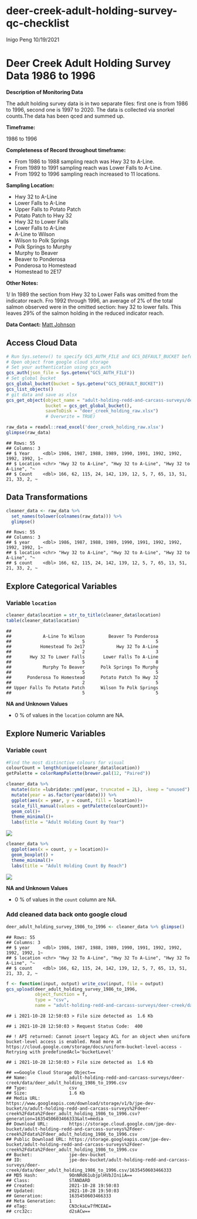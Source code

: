 deer-creek-adult-holding-survey-qc-checklist
================
Inigo Peng
10/19/2021

# Deer Creek Adult Holding Survey Data 1986 to 1996

**Description of Monitoring Data**

The adult holding survey data is in two separate files: first one is
from 1986 to 1996, second one is 1997 to 2020. The data is collected via
snorkel counts.The data has been qced and summed up.

**Timeframe:**

1986 to 1996

**Completeness of Record throughout timeframe:**

-   From 1986 to 1988 sampling reach was Hwy 32 to A-Line.
-   From 1989 to 1991 sampling reach was Lower Falls to A-Line.
-   From 1992 to 1996 sampling reach increased to 11 locations.

**Sampling Location:**

-   Hwy 32 to A-Line
-   Lower Falls to A-Line
-   Upper Falls to Potato Patch
-   Potato Patch to Hwy 32
-   Hwy 32 to Lower Falls
-   Lower Falls to A-Line
-   A-Line to Wilson
-   Wilson to Polk Springs
-   Polk Springs to Murphy
-   Murphy to Beaver
-   Beaver to Ponderosa
-   Ponderosa to Homestead
-   Homestead to 2E17

**Other Notes:**

1/ In 1989 the section from Hwy 32 to Lower Falls was omitted from the
indicator reach. Fro 1992 through 1996, an average of 2% of the total
salmon observed were in the omitted section: hwy 32 to lower falls. This
leaves 29% of the salmon holding in the reduced indicator reach.

**Data Contact:** [Matt Johnson](mailto:Matt.Johnson@wildlife.ca.gov)

## Access Cloud Data

``` r
# Run Sys.setenv() to specify GCS_AUTH_FILE and GCS_DEFAULT_BUCKET before running
# Open object from google cloud storage
# Set your authentication using gcs_auth
gcs_auth(json_file = Sys.getenv("GCS_AUTH_FILE"))
# Set global bucket 
gcs_global_bucket(bucket = Sys.getenv("GCS_DEFAULT_BUCKET"))
gcs_list_objects()
# git data and save as xlsx
gcs_get_object(object_name = "adult-holding-redd-and-carcass-surveys/deer-creek/data-raw/reformatted_deer_creek_snorkel_counts_by_reach_1986_1996.xlsx",
               bucket = gcs_get_global_bucket(),
               saveToDisk = "deer_creek_holding_raw.xlsx")
               # Overwrite = TRUE)
```

``` r
raw_data = readxl::read_excel('deer_creek_holding_raw.xlsx')
glimpse(raw_data)
```

    ## Rows: 55
    ## Columns: 3
    ## $ Year     <dbl> 1986, 1987, 1988, 1989, 1990, 1991, 1992, 1992, 1992, 1992, 1~
    ## $ Location <chr> "Hwy 32 to A-Line", "Hwy 32 to A-Line", "Hwy 32 to A-Line", "~
    ## $ Count    <dbl> 166, 62, 115, 24, 142, 139, 12, 5, 7, 65, 13, 51, 21, 33, 2, ~

## Data Transformations

``` r
cleaner_data <- raw_data %>% 
  set_names(tolower(colnames(raw_data))) %>% 
  glimpse()
```

    ## Rows: 55
    ## Columns: 3
    ## $ year     <dbl> 1986, 1987, 1988, 1989, 1990, 1991, 1992, 1992, 1992, 1992, 1~
    ## $ location <chr> "Hwy 32 to A-Line", "Hwy 32 to A-Line", "Hwy 32 to A-Line", "~
    ## $ count    <dbl> 166, 62, 115, 24, 142, 139, 12, 5, 7, 65, 13, 51, 21, 33, 2, ~

## Explore Categorical Variables

### Variable `location`

``` r
cleaner_data$location = str_to_title(cleaner_data$location)
table(cleaner_data$location)
```

    ## 
    ##            A-Line To Wilson         Beaver To Ponderosa 
    ##                           5                           5 
    ##           Homestead To 2e17            Hwy 32 To A-Line 
    ##                           2                           3 
    ##       Hwy 32 To Lower Falls       Lower Falls To A-Line 
    ##                           5                           8 
    ##            Murphy To Beaver      Polk Springs To Murphy 
    ##                           5                           5 
    ##      Ponderosa To Homestead      Potato Patch To Hwy 32 
    ##                           2                           5 
    ## Upper Falls To Potato Patch      Wilson To Polk Springs 
    ##                           5                           5

**NA and Unknown Values**

-   0 % of values in the `location` column are NA.

## Explore Numeric Variables

### Variable `count`

``` r
#Find the most distinctive colours for visual
colourCount = length(unique(cleaner_data$location))
getPalette = colorRampPalette(brewer.pal(12, "Paired"))

cleaner_data %>%
  mutate(date =lubridate::ymd(year, truncated = 2L), .keep = "unused") %>% 
  mutate(year = as.factor(year(date))) %>% 
  ggplot(aes(x = year, y = count, fill = location))+
  scale_fill_manual(values = getPalette(colourCount))+
  geom_col()+
  theme_minimal()+
  labs(title = "Adult Holding Count By Year")
```

![](deer-creek-adult-holding-survey-qc-checklist_files/figure-gfm/unnamed-chunk-5-1.png)<!-- -->

``` r
cleaner_data %>% 
  ggplot(aes(x = count, y = location))+
  geom_boxplot() +
  theme_minimal()+
  labs(title = "Adult Holding Count By Reach")
```

![](deer-creek-adult-holding-survey-qc-checklist_files/figure-gfm/unnamed-chunk-6-1.png)<!-- -->

**NA and Unknown Values**

-   0 % of values in the `count` column are NA.

### Add cleaned data back onto google cloud

``` r
deer_adult_holding_survey_1986_to_1996 <- cleaner_data %>% glimpse()
```

    ## Rows: 55
    ## Columns: 3
    ## $ year     <dbl> 1986, 1987, 1988, 1989, 1990, 1991, 1992, 1992, 1992, 1992, 1~
    ## $ location <chr> "Hwy 32 To A-Line", "Hwy 32 To A-Line", "Hwy 32 To A-Line", "~
    ## $ count    <dbl> 166, 62, 115, 24, 142, 139, 12, 5, 7, 65, 13, 51, 21, 33, 2, ~

``` r
f <- function(input, output) write_csv(input, file = output)
gcs_upload(deer_adult_holding_survey_1986_to_1996,
           object_function = f,
           type = "csv",
           name = "adult-holding-redd-and-carcass-surveys/deer-creek/data/deer_adult_holding_1986_to_1996.csv")
```

    ## i 2021-10-28 12:50:03 > File size detected as  1.6 Kb

    ## i 2021-10-28 12:50:03 > Request Status Code:  400

    ## ! API returned: Cannot insert legacy ACL for an object when uniform bucket-level access is enabled. Read more at https://cloud.google.com/storage/docs/uniform-bucket-level-access - Retrying with predefinedAcl='bucketLevel'

    ## i 2021-10-28 12:50:03 > File size detected as  1.6 Kb

    ## ==Google Cloud Storage Object==
    ## Name:                adult-holding-redd-and-carcass-surveys/deer-creek/data/deer_adult_holding_1986_to_1996.csv 
    ## Type:                csv 
    ## Size:                1.6 Kb 
    ## Media URL:           https://www.googleapis.com/download/storage/v1/b/jpe-dev-bucket/o/adult-holding-redd-and-carcass-surveys%2Fdeer-creek%2Fdata%2Fdeer_adult_holding_1986_to_1996.csv?generation=1635450603466333&alt=media 
    ## Download URL:        https://storage.cloud.google.com/jpe-dev-bucket/adult-holding-redd-and-carcass-surveys%2Fdeer-creek%2Fdata%2Fdeer_adult_holding_1986_to_1996.csv 
    ## Public Download URL: https://storage.googleapis.com/jpe-dev-bucket/adult-holding-redd-and-carcass-surveys%2Fdeer-creek%2Fdata%2Fdeer_adult_holding_1986_to_1996.csv 
    ## Bucket:              jpe-dev-bucket 
    ## ID:                  jpe-dev-bucket/adult-holding-redd-and-carcass-surveys/deer-creek/data/deer_adult_holding_1986_to_1996.csv/1635450603466333 
    ## MD5 Hash:            9OnNRd61ubjplHVbJIniiA== 
    ## Class:               STANDARD 
    ## Created:             2021-10-28 19:50:03 
    ## Updated:             2021-10-28 19:50:03 
    ## Generation:          1635450603466333 
    ## Meta Generation:     1 
    ## eTag:                CN3ckaLw7fMCEAE= 
    ## crc32c:              d2sACw==
